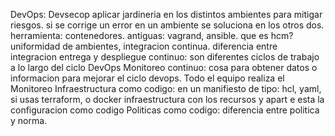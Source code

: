 DevOps:
Devsecop
aplicar jardineria en los distintos ambientes para mitigar riesgos.
si se corrige un error en un ambiente se soluciona en los otros dos.
herramienta: contenedores.
antiguas: vagrand, ansible.
que es hcm?
uniformidad de ambientes, integracion continua.
diferencia entre integracion entrega y despliegue continuo:
son diferentes ciclos de trabajo a lo largo del ciclo DevOps
Monitoreo continuo:
cosa para obtener datos o informacion para mejorar el ciclo devops.
Todo el equipo realiza el Monitoreo
Infraestructura como codigo:
en un manifiesto de tipo: hcl, yaml, si usas terraform, o docker
infraestructura con los recursos y apart e esta la configuracion como codigo
Politicas como codigo:
diferencia entre politica y norma.
